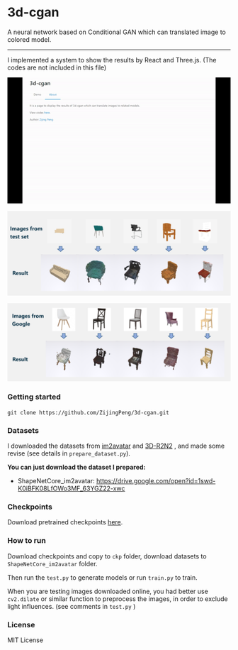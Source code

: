 # 3d-cgan

A neural network based on Conditional GAN which can translated image to colored model.

------

I implemented a system to show the results by React and Three.js. (The codes are not included in this file)

![demo video](demo.gif)

![img-from-testset](img-from-testset.png)

![img-from-google](img-from-google.png)

### Getting started

```
git clone https://github.com/ZijingPeng/3d-cgan.git
```

### Datasets

I downloaded the datasets from [im2avatar](https://github.com/syb7573330/im2avatar) and [3D-R2N2](https://github.com/chrischoy/3D-R2N2) ,  and made some revise (see details in `prepare_dataset.py`). 

**You can just download the dataset I prepared:**

- ShapeNetCore_im2avatar: https://drive.google.com/open?id=1swd-K0iBFK08LfOWo3MF_63YGZ22-xwc

### Checkpoints

Download pretrained checkpoints [here](https://drive.google.com/open?id=1Nf3ymgnrX7Y8DLdTZAfG1DiqoZ9b_3Qt).

### How to run

Download checkpoints and copy to `ckp`  folder, download datasets to `ShapeNetCore_im2avatar` folder.

Then run the `test.py` to generate models or run `train.py` to train.

When you are testing images downloaded online, you had better use `cv2.dilate` or similar function to preprocess the images, in order to exclude light influences.  (see comments in  `test.py` )

### License

MIT License






